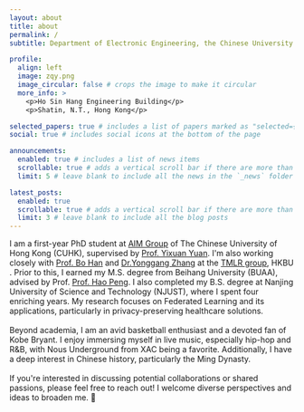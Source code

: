 ```yaml
---
layout: about
title: about
permalink: /
subtitle: Department of Electronic Engineering, the Chinese University of Hong Kong.

profile:
  align: left
  image: zqy.png
  image_circular: false # crops the image to make it circular
  more_info: >
    <p>Ho Sin Hang Engineering Building</p>
    <p>Shatin, N.T., Hong Kong</p>

selected_papers: true # includes a list of papers marked as "selected={true}"
social: true # includes social icons at the bottom of the page

announcements:
  enabled: true # includes a list of news items
  scrollable: true # adds a vertical scroll bar if there are more than 3 news items
  limit: 5 # leave blank to include all the news in the `_news` folder

latest_posts:
  enabled: true
  scrollable: true # adds a vertical scroll bar if there are more than 3 new posts items
  limit: 3 # leave blank to include all the blog posts
---
```


I am a first-year PhD student at [AIM Group](https://www.ee.cuhk.edu.hk/~yxyuan/index.htm) of The Chinese University of Hong Kong (CUHK), supervised by [Prof. Yixuan Yuan](https://www.ee.cuhk.edu.hk/~yxyuan/people/people.htm). I'm also working closely with [Prof. Bo Han](https://bhanml.github.io/) and [Dr.Yonggang Zhang](https://yonggangzhangben.github.io/index.html) at the [TMLR group](https://github.com/tmlr-group), HKBU . 
Prior to this, I earned my M.S. degree from Beihang University (BUAA), advised by Prof. [Prof. Hao Peng](https://penghao-bdsc.github.io/). I also completed my B.S. degree at Nanjing University of Science and Technology (NJUST), where I spent four enriching years.
My research focuses on Federated Learning and its applications, particularly in privacy-preserving healthcare solutions.
<br>
<br> 
Beyond academia, I am an avid basketball enthusiast and a devoted fan of Kobe Bryant. I enjoy immersing myself in live music, especially hip-hop and R&B, with Nous Underground from XAC being a favorite. Additionally, I have a deep interest in Chinese history, particularly the Ming Dynasty.
<br>
<br>
If you're interested in discussing potential collaborations or shared passions, please feel free to reach out! I welcome diverse perspectives and ideas to broaden me.  :face_holding_back_tears: 
<br>